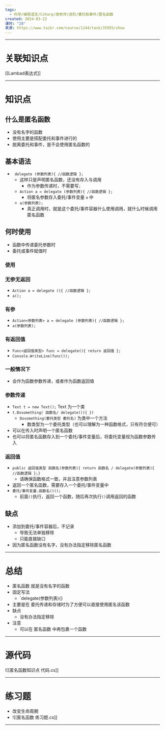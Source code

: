 ```yaml
---
tags:
  - 科学/编程语言/Csharp/唐老师/进阶/委托和事件/匿名函数
created: 2024-03-22
课时: "28"
来源: https://www.taikr.com/course/1144/task/35955/show
---
```


---
# 关联知识点

[[Lambad表达式]]

---
# 知识点

## 什么是匿名函数

- 没有名字的函数
- 使用主要是搭配委托和事件进行的
- 脱离委托和事件，是不会使用匿名函数的
## 基本语法

- ` delegate (参数列表){ //函数逻辑 };`
	- 这样只是声明匿名函数，还没有存入与调用
		- 作为参数传递时，不需要写`;`
	- `Action a = delegate (参数列表){ //函数逻辑 };`
		- 将匿名参数存入委托/事件变量 `a` 中
	- `a(参数列表);` 
		- 真正调用时，就是这个委托/事件容器什么使用调用，就什么时候调用匿名函数
## 何时使用

- 函数中传递委托参数时
- 委托或事件赋值时
### 使用

### 无参无返回

- `Action a = delegate (){ //函数逻辑 };`
- `a();`
### 有参

- `Action<参数列表> a = delegate (参数列表){ //函数逻辑 };`
- `a(参数列表);`
### 有返回值

- `Func<返回值类型> func = delegate(){ return 返回值 };`
- `Console.WriteLine(func());`
### 一般情况下

- 会作为函数参数传递，或者作为函数返回值
### 参数传递

- `Text t = new Text();` Text 为一个类
- `t.Dosomething( 函数名/ delegate()){ })` 
	- `Dosomething(委托类型 委托名)` 为类中一个方法
		- 数类型为一个委托类型（也可以理解为一种函数格式，只有符合便可）
- 可以在传入时声明一个匿名函数
- 也可以将匿名函数存入到一个委托/事件变量后，将委托变量视为函数参数传入
### 返回值

- `public 返回值类型 函数名(参数列表){ return 函数名 / delegate(参数列表){ //函数逻辑 };}`
	- 请确保函数格式一致，并且注意参数列表
- 返回一个匿名函数，需要存入一个委托/事件变量中
- `委托/事件变量.函数名()();`
	- 前面`()`执行，返回一个函数，随后再次执行`()`调用返回的函数
## 缺点

- 添加到委托/事件容器后，不记录
	- 导致无法单独移除
	- 只能直接缺口
- 因为匿名函数没有名字，没有办法指定移除匿名函数

---
# 总结

- 匿名函数 就是没有名字的函数
- 固定写法
	- `delegate(参数列表){}
- 主要是在 委托传递和存储时为了方便可以直接使用匿名该函数
- 缺点
	- 没有办法指定移除
- 注意
	- 可以在 匿名函数 中再包裹一个函数

---
# 源代码

![[匿名函数知识点 代码.cs]]

---
# 练习题

- 改变生命周期
- ![[匿名函数 练习题.cs]]

---

